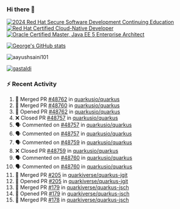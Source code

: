 ### Hi there 👋

<!--START_SECTION:badges-->
[![2024 Red Hat Secure Software Development Continuing Education](https://images.credly.com/size/110x110/images/36a76b78-c5bf-45cf-ac2c-48c3825260c7/blob)](http://www.credly.com/badges/c86e9a17-d2c3-4554-b890-7d0521710eb6 "2024 Red Hat Secure Software Development Continuing Education")
[![Red Hat Certified Cloud-Native Developer](https://images.credly.com/size/110x110/images/12ef4e4e-3d8d-4caf-9ab1-858c5bcb9619/image.png)](http://www.credly.com/badges/b6402e31-0894-48e6-b488-e2e551dcc809 "Red Hat Certified Cloud-Native Developer")
[![Oracle Certified Master, Java EE 5 Enterprise Architect](https://images.credly.com/size/110x110/images/1fa3549c-674c-4779-b3d6-d7d64eac2c23/Oracle-Certification-badge_OC-Master.png)](http://www.credly.com/badges/2565574e-b81d-410e-ab7d-24666ddcbe00 "Oracle Certified Master, Java EE 5 Enterprise Architect")
<!--END_SECTION:badges-->

[![George's GitHub stats](https://github-readme-stats.vercel.app/api?username=gastaldi&show=reviews,prs_merged&hide=contribs,prs&theme=transparent&show_icons=true)](https://github.com/anuraghazra/github-readme-stats)

<p align="left"> <img src="https://komarev.com/ghpvc/?username=gastaldi&label=Profile%20views&color=0e75b6&style=for-the-badge" alt="aayushsaini101" /> </p>

<p align="left"> <a href="https://github.com/ryo-ma/github-profile-trophy"><img src="https://github-profile-trophy.vercel.app/?username=gastaldi" alt="gastaldi" /></a> </p>

### :zap: Recent Activity

<!--START_SECTION:activity-->
1. 🎉 Merged PR [#48762](https://github.com/quarkusio/quarkus/pull/48762) in [quarkusio/quarkus](https://github.com/quarkusio/quarkus)
2. 🎉 Merged PR [#48760](https://github.com/quarkusio/quarkus/pull/48760) in [quarkusio/quarkus](https://github.com/quarkusio/quarkus)
3. 💪 Opened PR [#48762](https://github.com/quarkusio/quarkus/pull/48762) in [quarkusio/quarkus](https://github.com/quarkusio/quarkus)
4. ❌ Closed PR [#48757](https://github.com/quarkusio/quarkus/pull/48757) in [quarkusio/quarkus](https://github.com/quarkusio/quarkus)
5. 🗣 Commented on [#48757](https://github.com/quarkusio/quarkus/pull/48757#issuecomment-3032889595) in [quarkusio/quarkus](https://github.com/quarkusio/quarkus)
6. 🗣 Commented on [#48757](https://github.com/quarkusio/quarkus/pull/48757#issuecomment-3032874609) in [quarkusio/quarkus](https://github.com/quarkusio/quarkus)
7. 🗣 Commented on [#48759](https://github.com/quarkusio/quarkus/pull/48759#issuecomment-3032872195) in [quarkusio/quarkus](https://github.com/quarkusio/quarkus)
8. ❌ Closed PR [#48759](https://github.com/quarkusio/quarkus/pull/48759) in [quarkusio/quarkus](https://github.com/quarkusio/quarkus)
9. 🗣 Commented on [#48760](https://github.com/quarkusio/quarkus/pull/48760#issuecomment-3032871319) in [quarkusio/quarkus](https://github.com/quarkusio/quarkus)
10. 🗣 Commented on [#48760](https://github.com/quarkusio/quarkus/pull/48760#issuecomment-3032868316) in [quarkusio/quarkus](https://github.com/quarkusio/quarkus)
11. 🎉 Merged PR [#205](https://github.com/quarkiverse/quarkus-jgit/pull/205) in [quarkiverse/quarkus-jgit](https://github.com/quarkiverse/quarkus-jgit)
12. 💪 Opened PR [#205](https://github.com/quarkiverse/quarkus-jgit/pull/205) in [quarkiverse/quarkus-jgit](https://github.com/quarkiverse/quarkus-jgit)
13. 🎉 Merged PR [#179](https://github.com/quarkiverse/quarkus-jsch/pull/179) in [quarkiverse/quarkus-jsch](https://github.com/quarkiverse/quarkus-jsch)
14. 💪 Opened PR [#179](https://github.com/quarkiverse/quarkus-jsch/pull/179) in [quarkiverse/quarkus-jsch](https://github.com/quarkiverse/quarkus-jsch)
15. 🎉 Merged PR [#178](https://github.com/quarkiverse/quarkus-jsch/pull/178) in [quarkiverse/quarkus-jsch](https://github.com/quarkiverse/quarkus-jsch)
<!--END_SECTION:activity-->
